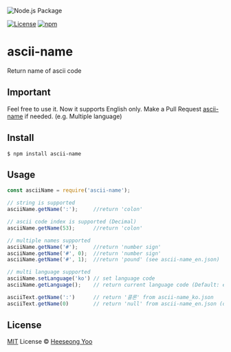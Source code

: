 ![Node.js Package](https://github.com/avocadee/ascii-name/workflows/Node.js%20Package/badge.svg)

[![License][license-image]][license-url]
[![npm](https://img.shields.io/npm/dt/ascii-name.svg)](https://www.npmjs.com/package/ascii-name)

[license-url]: https://opensource.org/licenses/MIT
[license-image]: https://img.shields.io/npm/l/make-coverage-badge.svg


# ascii-name
Return name of ascii code

## Important

Feel free to use it.
Now it supports English only.
Make a Pull Request [ascii-name] if needed. (e.g. Multiple language)


## Install

```
$ npm install ascii-name
```

## Usage

```js
const asciiName = require('ascii-name');

// string is supported
asciiName.getName(':');     //return 'colon'

// ascii code index is supported (Decimal)
asciiName.getName(53);      //return 'colon'

// multiple names supported
asciiName.getName('#');     //return 'number sign'
asciiName.getName('#', 0);  //return 'number sign'
asciiName.getName('#', 1);  //return 'pound' (see ascii-name_en.json)

// multi language supported
asciiName.setLanguage('ko') // set language code
asciiName.getLanguage();    // return current language code (Default: en)

asciiText.getName(':')      // return '콜론' from ascii-name_ko.json
asciiText.getName(0)        // return 'null' from ascii-name_en.json (default) as ascii-name_ko.json does not have the value of 0

```

## License

[MIT][license] License © [Heeseong Yoo][avocadee]

<!-------------------- Links ------------------------>
[avocadee]: https://github.com/avocadee
[license]: https://github.com/avocadee/ascii-name/blob/master/license
[ascii-name]: https://github.com/avocadee/ascii-name
